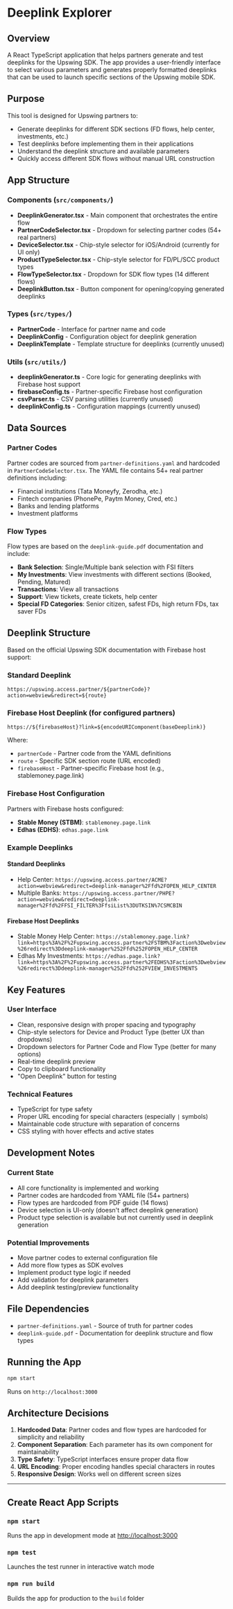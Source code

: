 # Deeplink Explorer

## Overview
A React TypeScript application that helps partners generate and test deeplinks for the Upswing SDK. The app provides a user-friendly interface to select various parameters and generates properly formatted deeplinks that can be used to launch specific sections of the Upswing mobile SDK.

## Purpose
This tool is designed for Upswing partners to:
- Generate deeplinks for different SDK sections (FD flows, help center, investments, etc.)
- Test deeplinks before implementing them in their applications
- Understand the deeplink structure and available parameters
- Quickly access different SDK flows without manual URL construction

## App Structure

### Components (`src/components/`)
- **DeeplinkGenerator.tsx** - Main component that orchestrates the entire flow
- **PartnerCodeSelector.tsx** - Dropdown for selecting partner codes (54+ real partners)
- **DeviceSelector.tsx** - Chip-style selector for iOS/Android (currently for UI only)
- **ProductTypeSelector.tsx** - Chip-style selector for FD/PL/SCC product types
- **FlowTypeSelector.tsx** - Dropdown for SDK flow types (14 different flows)
- **DeeplinkButton.tsx** - Button component for opening/copying generated deeplinks

### Types (`src/types/`)
- **PartnerCode** - Interface for partner name and code
- **DeeplinkConfig** - Configuration object for deeplink generation
- **DeeplinkTemplate** - Template structure for deeplinks (currently unused)

### Utils (`src/utils/`)
- **deeplinkGenerator.ts** - Core logic for generating deeplinks with Firebase host support
- **firebaseConfig.ts** - Partner-specific Firebase host configuration
- **csvParser.ts** - CSV parsing utilities (currently unused)
- **deeplinkConfig.ts** - Configuration mappings (currently unused)

## Data Sources

### Partner Codes
Partner codes are sourced from `partner-definitions.yaml` and hardcoded in `PartnerCodeSelector.tsx`. The YAML file contains 54+ real partner definitions including:
- Financial institutions (Tata Moneyfy, Zerodha, etc.)
- Fintech companies (PhonePe, Paytm Money, Cred, etc.)
- Banks and lending platforms
- Investment platforms

### Flow Types
Flow types are based on the `deeplink-guide.pdf` documentation and include:
- **Bank Selection**: Single/Multiple bank selection with FSI filters
- **My Investments**: View investments with different sections (Booked, Pending, Matured)
- **Transactions**: View all transactions
- **Support**: View tickets, create tickets, help center
- **Special FD Categories**: Senior citizen, safest FDs, high return FDs, tax saver FDs

## Deeplink Structure
Based on the official Upswing SDK documentation with Firebase host support:

### Standard Deeplink
```
https://upswing.access.partner/${partnerCode}?action=webview&redirect=${route}
```

### Firebase Host Deeplink (for configured partners)
```
https://${firebaseHost}?link=${encodeURIComponent(baseDeeplink)}
```

Where:
- `partnerCode` - Partner code from the YAML definitions
- `route` - Specific SDK section route (URL encoded)
- `firebaseHost` - Partner-specific Firebase host (e.g., stablemoney.page.link)

### Firebase Host Configuration
Partners with Firebase hosts configured:
- **Stable Money (STBM)**: `stablemoney.page.link`
- **Edhas (EDHS)**: `edhas.page.link`

### Example Deeplinks

#### Standard Deeplinks
- Help Center: `https://upswing.access.partner/ACME?action=webview&redirect=deeplink-manager%2Ffd%2FOPEN_HELP_CENTER`
- Multiple Banks: `https://upswing.access.partner/PHPE?action=webview&redirect=deeplink-manager%2Ffd%2FFSI_FILTER%3FfsiList%3DUTKSIN%7CSMCBIN`

#### Firebase Host Deeplinks
- Stable Money Help Center: `https://stablemoney.page.link?link=https%3A%2F%2Fupswing.access.partner%2FSTBM%3Faction%3Dwebview%26redirect%3Ddeeplink-manager%252Ffd%252FOPEN_HELP_CENTER`
- Edhas My Investments: `https://edhas.page.link?link=https%3A%2F%2Fupswing.access.partner%2FEDHS%3Faction%3Dwebview%26redirect%3Ddeeplink-manager%252Ffd%252FVIEW_INVESTMENTS`

## Key Features

### User Interface
- Clean, responsive design with proper spacing and typography
- Chip-style selectors for Device and Product Type (better UX than dropdowns)
- Dropdown selectors for Partner Code and Flow Type (better for many options)
- Real-time deeplink preview
- Copy to clipboard functionality
- "Open Deeplink" button for testing

### Technical Features
- TypeScript for type safety
- Proper URL encoding for special characters (especially `|` symbols)
- Maintainable code structure with separation of concerns
- CSS styling with hover effects and active states

## Development Notes

### Current State
- All core functionality is implemented and working
- Partner codes are hardcoded from YAML file (54+ partners)
- Flow types are hardcoded from PDF guide (14 flows)
- Device selection is UI-only (doesn't affect deeplink generation)
- Product type selection is available but not currently used in deeplink generation

### Potential Improvements
- Move partner codes to external configuration file
- Add more flow types as SDK evolves
- Implement product type logic if needed
- Add validation for deeplink parameters
- Add deeplink testing/preview functionality

## File Dependencies
- `partner-definitions.yaml` - Source of truth for partner codes
- `deeplink-guide.pdf` - Documentation for deeplink structure and flow types

## Running the App
```bash
npm start
```
Runs on `http://localhost:3000`

## Architecture Decisions
1. **Hardcoded Data**: Partner codes and flow types are hardcoded for simplicity and reliability
2. **Component Separation**: Each parameter has its own component for maintainability
3. **Type Safety**: TypeScript interfaces ensure proper data flow
4. **URL Encoding**: Proper encoding handles special characters in routes
5. **Responsive Design**: Works well on different screen sizes

---

## Create React App Scripts

### `npm start`
Runs the app in development mode at [http://localhost:3000](http://localhost:3000)

### `npm test`
Launches the test runner in interactive watch mode

### `npm run build`
Builds the app for production to the `build` folder
